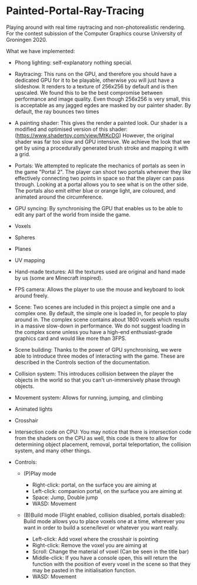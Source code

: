 # Painted-Portal-Ray-Tracing
Playing around with real time raytracing and non-photorealistic rendering. For the contest subission of the Computer Graphics course University of Groningen 2020.

What we have implemented:

- Phong lighting: self-explanatory nothing special.

- Raytracing: This runs on the GPU, and therefore you should have a dedicated GPU for it to be playable, otherwise you will just have a slideshow. It renders to a texture of 256x256 by default and is then upscaled. We found this to be the best compromise between performance and image quality. Even though 256x256 is very small, this is acceptable as any jagged egdes are masked by our painter shader. By default, the ray bounces two times

- A painting shader: This gives the render a painted look. Our shader is a modified and optimised version of this shader: (https://www.shadertoy.com/view/MtKcDG) However, the original shader was far too slow and GPU intensive. We achieve the look that we get by using a procedurally generated brush stroke and mapping it with a grid.

- Portals: We attempted to replicate the mechanics of portals as seen in the game "Portal 2". The player can shoot two portals wherever they like effectively connecting two points in space so that the player can pass through. Looking at a portal allows you to see what is on the other side. The portals also emit either blue or orange light, are coloured, and animated around the circumference.

- GPU syncing: By synchronising the GPU that enables us to be able to edit any part of the world from inside the game.

- Voxels
- Spheres
- Planes

- UV mapping
- Hand-made textures: All the textures used are original and hand made by us (some are Minecraft inspired).

- FPS camera: Allows the player to use the mouse and keyboard to look around freely.

- Scene: Two scenes are included in this project a simple one and a complex one. By default, the simple one is loaded in, for people to play around in. The complex scene contains about 1800 voxels which results in a massive slow-down in performance. We do not suggest loading in the complex scene unless you have a high-end enthusiast-grade graphics card and would like more than 3FPS.

- Scene building: Thanks to the power of GPU synchronising, we were able to introduce three modes of interacting with the game. These are described in the Controls section of the documentation.

- Collision system: This introduces collision between the player the objects in the world so that you can't un-immersively phase through objects.
- Movement system: Allows for running, jumping, and climbing

- Animated lights
- Crosshair

- Intersection code on CPU: You may notice that there is intersection code from the shaders on the CPU as well, this code is there to allow for determining object placement, removal, portal teleportation, the collision system, and many other things.



- Controls:
    - (P)Play mode
        - Right-click: portal, on the surface you are aiming at
        - Left-click: companion portal, on the surface you are aiming at
        - Space: Jump, Double jump
        - WASD: Movement
    
    - (B)Build mode (Flight enabled, collision disabled, portals disabled):
Build mode allows you to place voxels one at a time, wherever you want in order to build a scene/level or whatever you want really.
        - Left-click: Add voxel where the crosshair is pointing
        - Right-click: Remove the voxel you are aiming at
        - Scroll: Change the material of voxel (Can be seen in the title bar)
        - Middle-click: If you have a console open, this will return the function with the position of every voxel in the scene so that they may be pasted in the initialisation function.
        - WASD: Movement
